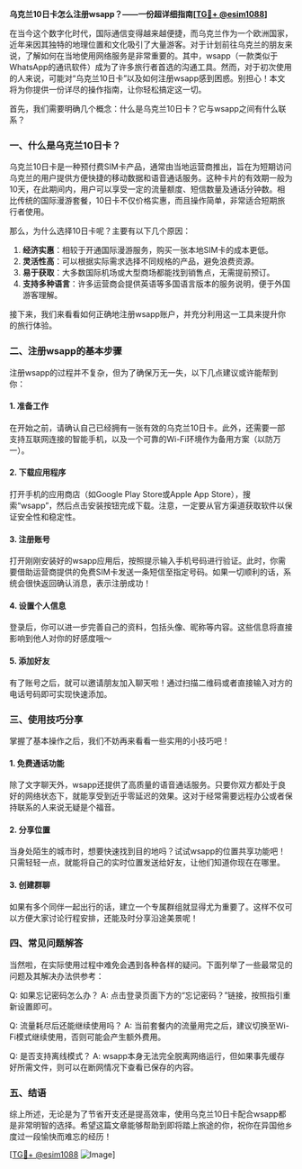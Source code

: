 **乌克兰10日卡怎么注册wsapp？——一份超详细指南[[TG💪+ @esim1088](https://t.me/s/esim1088)]**

在当今这个数字化时代，国际通信变得越来越便捷，而乌克兰作为一个欧洲国家，近年来因其独特的地理位置和文化吸引了大量游客。对于计划前往乌克兰的朋友来说，了解如何在当地使用网络服务是非常重要的。其中，wsapp（一款类似于WhatsApp的通讯软件）成为了许多旅行者首选的沟通工具。然而，对于初次使用的人来说，可能对“乌克兰10日卡”以及如何注册wsapp感到困惑。别担心！本文将为你提供一份详尽的操作指南，让你轻松搞定这一切。

首先，我们需要明确几个概念：什么是乌克兰10日卡？它与wsapp之间有什么联系？

### 一、什么是乌克兰10日卡？

乌克兰10日卡是一种预付费SIM卡产品，通常由当地运营商推出，旨在为短期访问乌克兰的用户提供方便快捷的移动数据和语音通话服务。这种卡片的有效期一般为10天，在此期间内，用户可以享受一定的流量额度、短信数量及通话分钟数。相比传统的国际漫游套餐，10日卡不仅价格实惠，而且操作简单，非常适合短期旅行者使用。

那么，为什么选择10日卡呢？主要有以下几个原因：
1. **经济实惠**：相较于开通国际漫游服务，购买一张本地SIM卡的成本更低。
2. **灵活性高**：可以根据实际需求选择不同规格的产品，避免浪费资源。
3. **易于获取**：大多数国际机场或大型商场都能找到销售点，无需提前预订。
4. **支持多种语言**：许多运营商会提供英语等多国语言版本的服务说明，便于外国游客理解。

接下来，我们来看看如何正确地注册wsapp账户，并充分利用这一工具来提升你的旅行体验。

### 二、注册wsapp的基本步骤

注册wsapp的过程并不复杂，但为了确保万无一失，以下几点建议或许能帮到你：

#### 1. 准备工作
在开始之前，请确认自己已经拥有一张有效的乌克兰10日卡。此外，还需要一部支持互联网连接的智能手机，以及一个可靠的Wi-Fi环境作为备用方案（以防万一）。

#### 2. 下载应用程序
打开手机的应用商店（如Google Play Store或Apple App Store），搜索“wsapp”，然后点击安装按钮完成下载。注意，一定要从官方渠道获取软件以保证安全性和稳定性。

#### 3. 注册账号
打开刚刚安装好的wsapp应用后，按照提示输入手机号码进行验证。此时，你需要借助运营商提供的免费SIM卡发送一条短信至指定号码。如果一切顺利的话，系统会很快返回确认消息，表示注册成功！

#### 4. 设置个人信息
登录后，你可以进一步完善自己的资料，包括头像、昵称等内容。这些信息将直接影响到他人对你的好感度哦～

#### 5. 添加好友
有了账号之后，就可以邀请朋友加入聊天啦！通过扫描二维码或者直接输入对方的电话号码即可实现快速添加。

### 三、使用技巧分享

掌握了基本操作之后，我们不妨再来看看一些实用的小技巧吧！

#### 1. 免费通话功能
除了文字聊天外，wsapp还提供了高质量的语音通话服务。只要你双方都处于良好的网络状态下，就能享受到近乎零延迟的效果。这对于经常需要远程办公或者保持联系的人来说无疑是个福音。

#### 2. 分享位置
当身处陌生的城市时，想要快速找到目的地吗？试试wsapp的位置共享功能吧！只需轻轻一点，就能将自己的实时位置发送给好友，让他们知道你现在在哪里。

#### 3. 创建群聊
如果有多个同伴一起出行的话，建立一个专属群组就显得尤为重要了。这样不仅可以方便大家讨论行程安排，还能及时分享沿途美景呢！

### 四、常见问题解答

当然啦，在实际使用过程中难免会遇到各种各样的疑问。下面列举了一些最常见的问题及其解决办法供参考：

Q: 如果忘记密码怎么办？
A: 点击登录页面下方的“忘记密码？”链接，按照指引重新设置即可。

Q: 流量耗尽后还能继续使用吗？
A: 当前套餐内的流量用完之后，建议切换至Wi-Fi模式继续使用，否则可能会产生额外费用。

Q: 是否支持离线模式？
A: wsapp本身无法完全脱离网络运行，但如果事先缓存好所需文件，则可以在断网情况下查看已保存的内容。

### 五、结语

综上所述，无论是为了节省开支还是提高效率，使用乌克兰10日卡配合wsapp都是非常明智的选择。希望这篇文章能够帮助到即将踏上旅途的你，祝你在异国他乡度过一段愉快而难忘的经历！

[[TG💪+ @esim1088](https://t.me/s/esim1088) ![Image](https://i.postimg.cc/4NQfJmqS/Snipaste-2025-05-13-00-14-12.png)]